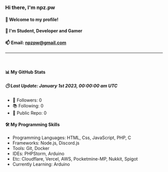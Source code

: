 
<h3><b>Hi there, I'm npz.pw</b></h3>
<h4>👋 Welcome to my profile!</h4>
<h4>👀 I'm Student, Developer and Gamer</h4>

<h4>📫 Email: <a href="mailto:npzpw@gmail.com">npzpw@gmail.com</a></h4>
<hr/>
<br/>
<h4>📊 My GitHub Stats</h4>
<h5><b>🕒 Last Update: January 1st 2023, 00:00:00 am UTC</b></h5>
<ul>
    <li>🌟 Followers: 0</li>
    <li>📚 Following: 0</li>
    <li>📂 Public Repo: 0</li>
</ul>
<h4>🛠️ My Programming Skills</h4>
<ul>
    <li>Programming Languages: HTML, Css, JavaScript, PHP, C</li>
    <li>Frameworks: Node.js, Discord.js</li>
    <li>Tools: Git, Docker</li>
    <li>IDEs: PHPStorm, Arduino</li>
    <li>Etc: Cloudflare, Vercel, AWS, Pocketmine-MP, Nukkit, Spigot</li>
    <li>Currently Learning: Arduino</li>
</ul>
